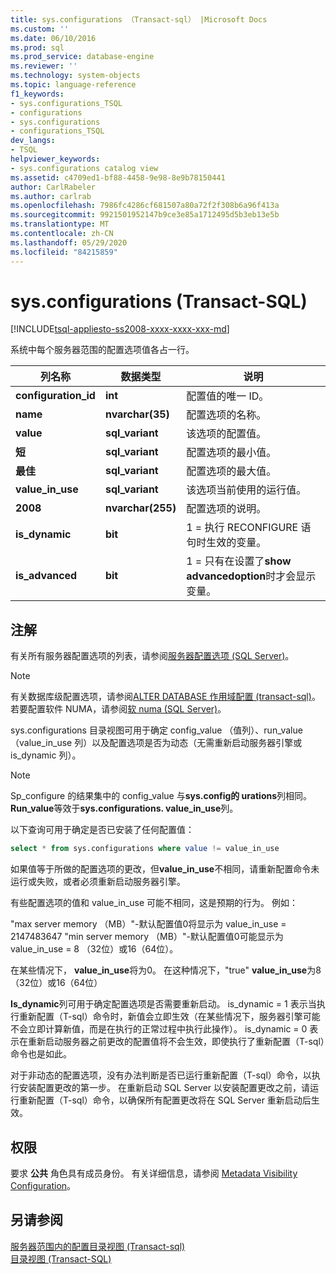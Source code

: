 ```yaml
---
title: sys.configurations （Transact-sql） |Microsoft Docs
ms.custom: ''
ms.date: 06/10/2016
ms.prod: sql
ms.prod_service: database-engine
ms.reviewer: ''
ms.technology: system-objects
ms.topic: language-reference
f1_keywords:
- sys.configurations_TSQL
- configurations
- sys.configurations
- configurations_TSQL
dev_langs:
- TSQL
helpviewer_keywords:
- sys.configurations catalog view
ms.assetid: c4709ed1-bf88-4458-9e98-8e9b78150441
author: CarlRabeler
ms.author: carlrab
ms.openlocfilehash: 7986fc4286cf681507a80a72f2f308b6a96f413a
ms.sourcegitcommit: 9921501952147b9ce3e85a1712495d5b3eb13e5b
ms.translationtype: MT
ms.contentlocale: zh-CN
ms.lasthandoff: 05/29/2020
ms.locfileid: "84215859"
---
```

# <a name="sysconfigurations-transact-sql"></a>sys.configurations (Transact-SQL)
[!INCLUDE[tsql-appliesto-ss2008-xxxx-xxxx-xxx-md](../../includes/tsql-appliesto-ss2008-xxxx-xxxx-xxx-md.md)]

  系统中每个服务器范围的配置选项值各占一行。  

|列名称|数据类型|说明|  
|-----------------|---------------|-----------------|  
|**configuration_id**|**int**|配置值的唯一 ID。|  
|**name**|**nvarchar(35)**|配置选项的名称。|  
|**value**|**sql_variant**|该选项的配置值。|  
|**短**|**sql_variant**|配置选项的最小值。|  
|**最佳**|**sql_variant**|配置选项的最大值。|  
|**value_in_use**|**sql_variant**|该选项当前使用的运行值。|  
|**2008**|**nvarchar(255)**|配置选项的说明。|  
|**is_dynamic**|**bit**|1 = 执行 RECONFIGURE 语句时生效的变量。|  
|**is_advanced**|**bit**|1 = 只有在设置了**show advancedoption**时才会显示变量。|  
  
 ## <a name="remarks"></a>注解
  有关所有服务器配置选项的列表，请参阅[服务器配置选项 &#40;SQL Server&#41;](../../database-engine/configure-windows/server-configuration-options-sql-server.md)。  
  
> [!NOTE]  
>  有关数据库级配置选项，请参阅[ALTER DATABASE 作用域配置 &#40;transact-sql&#41;](../../t-sql/statements/alter-database-scoped-configuration-transact-sql.md)。 若要配置软件 NUMA，请参阅[软 numa &#40;SQL Server&#41;](../../database-engine/configure-windows/soft-numa-sql-server.md)。  
 
sys.configurations 目录视图可用于确定 config_value （值列）、run_value （value_in_use 列）以及配置选项是否为动态（无需重新启动服务器引擎或 is_dynamic 列）。

> [!NOTE]
> Sp_configure 的结果集中的 config_value 与**sys.config的 urations**列相同。 **Run_value**等效于**sys.configurations. value_in_use**列。

以下查询可用于确定是否已安装了任何配置值：

```SQL
select * from sys.configurations where value != value_in_use
```

如果值等于所做的配置选项的更改，但**value_in_use**不相同，请重新配置命令未运行或失败，或者必须重新启动服务器引擎。

有些配置选项的值和 value_in_use 可能不相同，这是预期的行为。 例如：

"max server memory （MB）"-默认配置值0将显示为 value_in_use = 2147483647 "min server memory （MB）"-默认配置值0可能显示为 value_in_use = 8 （32位）或16（64位）。 

在某些情况下， **value_in_use**将为0。 在这种情况下，"true" **value_in_use**为8（32位）或16（64位）

**Is_dynamic**列可用于确定配置选项是否需要重新启动。 is_dynamic = 1 表示当执行重新配置（T-sql）命令时，新值会立即生效（在某些情况下，服务器引擎可能不会立即计算新值，而是在执行的正常过程中执行此操作）。 is_dynamic = 0 表示在重新启动服务器之前更改的配置值将不会生效，即使执行了重新配置（T-sql）命令也是如此。

对于非动态的配置选项，没有办法判断是否已运行重新配置（T-sql）命令，以执行安装配置更改的第一步。 在重新启动 SQL Server 以安装配置更改之前，请运行重新配置（T-sql）命令，以确保所有配置更改将在 SQL Server 重新启动后生效。 
 
 
## <a name="permissions"></a>权限  
 要求 **公共** 角色具有成员身份。 有关详细信息，请参阅 [Metadata Visibility Configuration](../../relational-databases/security/metadata-visibility-configuration.md)。  
  
## <a name="see-also"></a>另请参阅  
 [服务器范围内的配置目录视图 &#40;Transact-sql&#41;](../../relational-databases/system-catalog-views/server-wide-configuration-catalog-views-transact-sql.md)   
 [目录视图 (Transact-SQL)](../../relational-databases/system-catalog-views/catalog-views-transact-sql.md)  
  
  
